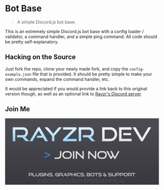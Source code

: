 # Bot Base

> A simple Discord.js bot base.

This is an extremely simple Discord.js bot base with a config loader / validator, a command handler, and a simple ping command. All code should be pretty self-explanatory.

## Hacking on the Source

Just fork the repo, clone your newly made fork, and copy the `config-example.json` file that is provided. It should be pretty simple to make your own commands, expand the command handler, etc.

It would be appreciated if you would provide a link back to this original version though, as well as an optional link to [Rayzr's Discord server](https://discord.io/rayzrdevofficial).


## Join Me

[![Discord Badge](https://github.com/Rayzr522/ProjectResources/raw/master/RayzrDev/badge-small.png)](https://discord.io/rayzrdevofficial)
